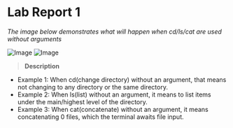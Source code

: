 # Lab Report 1
*The image below demonstrates what will happen when cd/ls/cat are used without arguments*

![Image](https://rxwy.github.io/cse15l-lab-reports/woarg.png)
![Image](https://rxwy.github.io/cse15l-lab-reports/ls.png)

> **Description**
* Example 1: When cd(change directory) without an argument, that means not changing to any directory or the same directory.
* Example 2: When ls(list) without an argument, it means to list items under the main/highest level of the directory.
* Example 3: When cat(concatenate) without an argument, it means concatenating 0 files, which the terminal awaits file input.


